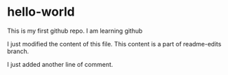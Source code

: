 # hello-world
This is my first github repo. I am learning github

I just modified the content of this file. This content is a part of readme-edits branch.

I just added another line of comment.
